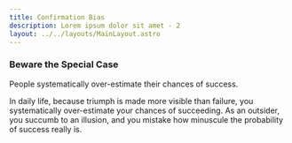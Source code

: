 ```yaml
---
title: Confirmation Bias
description: Lorem ipsum dolor sit amet - 2
layout: ../../layouts/MainLayout.astro
---
```


### Beware the Special Case

People systematically over-estimate their chances of success.


In daily life, because triumph is made more visible than failure, you systematically over-estimate
your chances of succeeding. As an outsider, you succumb to an illusion, and you mistake how minuscule
the probability of success really is.
